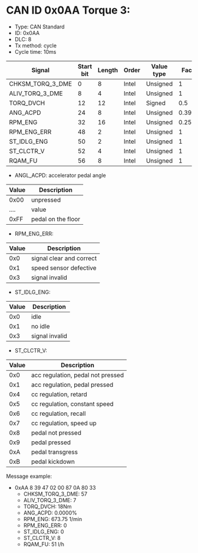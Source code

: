# CAN ID 0x0AA Torque 3:
- Type: CAN Standard
- ID: 0x0AA
- DLC: 8
- Tx method: cycle
- Cycle time: 10ms

|Signal|Start bit|Length|Order|Value type|Factor|Offset|Unit|
|------|---------|------|-----|----------|------|------|----|
|CHKSM_TORQ_3_DME|0|8|Intel|Unsigned|1|0||
|ALIV_TORQ_3_DME|8|4|Intel|Unsigned|1|0||
|TORQ_DVCH|12|12|Intel|Signed|0.5|0|Nm|
|ANG_ACPD|24|8|Intel|Unsigned|0.39063|0|%|
|RPM_ENG|32|16|Intel|Unsigned|0.25|0|1/min|
|RPM_ENG_ERR|48|2|Intel|Unsigned|1|0||
|ST_IDLG_ENG|50|2|Intel|Unsigned|1|0||
|ST_CLCTR_V|52|4|Intel|Unsigned|1|0||
|RQAM_FU|56|8|Intel|Unsigned|1|0||

- ANGL_ACPD: accelerator pedal angle

|Value|Description|
|-----|-----------|
|0x00|unpressed|
|....|value|
|0xFF|pedal on the floor|

- RPM_ENG_ERR:

|Value|Description|
|-----|-----------|
|0x0|signal clear and correct|
|0x1|speed sensor defective|
|0x3|signal invalid|

- ST_IDLG_ENG:

|Value|Description|
|-----|-----------|
|0x0|idle|
|0x1|no idle|
|0x3|signal invalid|

- ST_CLCTR_V:

|Value|Description|
|-----|-----------|
|0x0|acc regulation, pedal not pressed|
|0x1|acc regulation, pedal pressed|
|0x4|cc regulation, retard|
|0x5|cc regulation, constant speed|
|0x6|cc regulation, recall|
|0x7|cc regulation, speed up|
|0x8|pedal not pressed|
|0x9|pedal pressed|
|0xA|pedal transgress|
|0xB|pedal kickdown|

Message example:
- 0xAA 8 39 47 02 00 87 0A 80 33
    - CHKSM_TORQ_3_DME: 57
    - ALIV_TORQ_3_DME: 7
    - TORQ_DVCH: 18Nm
    - ANG_ACPD: 0.0000%
    - RPM_ENG: 673.75 1/min
    - RPM_ENG_ERR: 0
    - ST_IDLG_ENG: 0
    - ST_CLCTR_V: 8
    - RQAM_FU: 51 l/h